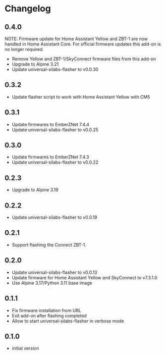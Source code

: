 # Changelog

## 0.4.0

NOTE: Firmware update for Home Assistant Yellow and ZBT-1 are now handled in
Home Assistant Core. For official firmware updates this add-on is no longer
required.

- Remove Yellow and ZBT-1/SkyConnect firmware files from this add-on
- Upgrade to Alpine 3.21
- Update universal-silabs-flasher to v0.0.30

## 0.3.2

- Update flasher script to work with Home Assistant Yellow with CM5

## 0.3.1
- Update firmwares to EmberZNet 7.4.4
- Update universal-silabs-flasher to v0.0.25

## 0.3.0
- Update firmwares to EmberZNet 7.4.3
- Update universal-silabs-flasher to v0.0.22

## 0.2.3

- Upgrade to Alpine 3.19

## 0.2.2

- Update universal-silabs-flasher to v0.0.19

## 0.2.1

- Support flashing the Connect ZBT-1.

## 0.2.0

- Update universal-silabs-flasher to v0.0.13
- Update firmware for Home Assistant Yellow and SkyConnect to v7.3.1.0
- Use Alpine 3.17/Python 3.11 base image

## 0.1.1

- Fix firmware installation from URL
- Exit add-on after flashing completed
- Allow to start universal-silabs-flasher in verbose mode

## 0.1.0

- initial version
